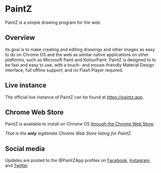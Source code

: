 # PaintZ

PaintZ is a simple drawing program for the web.


## Overview

Its goal is to make creating and editing drawings and other images as easy to do on Chrome OS and the web as similar native applications on other platforms, such as Microsoft Paint and KolourPaint.  PaintZ is designed to to be fast and easy to use, with a touch- and mouse-friendly Material Design interface, full offline support, and no Flash Player required.


## Live instance

The official live instance of PaintZ can be found at https://paintz.app.


## Chrome Web Store

PaintZ is available to install on Chrome OS [through the Chrome Web Store](https://chrome.google.com/webstore/detail/gdjcnhanmagpjdpilaehedkchegnkdoj).

_That is the **only** legitimate Chrome Web Store listing for PaintZ._


## Social media

Updates are posted to the @PaintZApp profiles on [Facebook](https://www.facebook.com/PaintZApp), [Instagram](https://www.instagram.com/PaintZApp), and [Twitter](https://twitter.com/PaintZApp).
